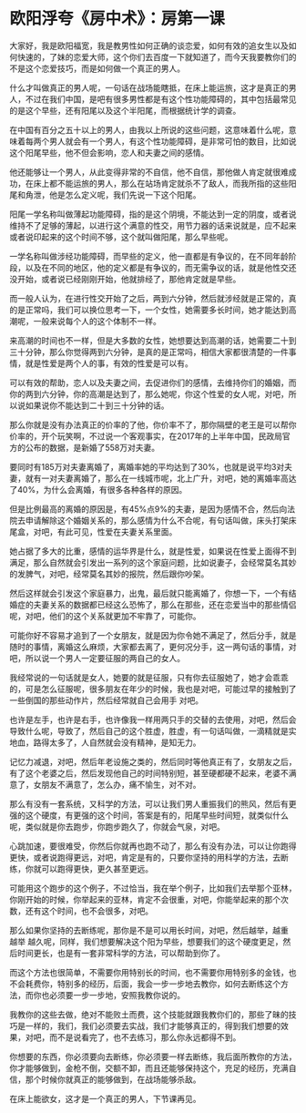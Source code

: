 # 欧阳浮夸《房中术》：房第一课

大家好，我是欧阳福宽，我是教男性如何正确的谈恋爱，如何有效的追女生以及如何快速的，了妹的恋爱大师，这个你们去百度一下就知道了，而今天我要教你们的不是这个恋爱技巧，而是如何做一个真正的男人。

什么才叫做真正的男人呢，一句话在战场能瞎抵，在床上能运旅，这才是真正的男人，不过在我们中国，是吧有很多男性都是有这个性功能障碍的，其中包括最常见的是这个早些，还有阳尾以及这个半阳尾，而根据统计学的调查。

在中国有百分之五十以上的男人，由我以上所说的这些问题，这意味着什么呢，意味着每两个男人就会有一个男人，有这个性功能障碍，是非常可怕的数目，比如说这个阳尾早些，他不但会影响，恋人和夫妻之间的感情。

他还能够让一个男人，从此变得非常的不自信，他不自信，那他做人肯定就很难成功，在床上都不能运旅的男人，那么在站场肯定就杀不了敌人，而我所指的这些阳尾和角泄，他是怎么定义呢，我们先说一下这个阳尾。

阳尾一学名称叫做薄起功能障碍，指的是这个阴境，不能达到一定的阴度，或者说维持不了足够的薄起，以进行这个满意的性交，用节力器的话来说就是，应不起来或者说印起来的这个时间不够，这个就叫做阳尾，那么早些呢。

一学名称叫做涉经功能障碍，而早些的定义，他一直都是有争议的，在不同年龄阶段，以及在不同的地区，他的定义都是有争议的，而无需争议的话，就是他性交还没开始，或者说已经刚刚开始，他就排经了，那他肯定就是早些。

而一般人认为，在进行性交开始了之后，两到六分钟，然后就涉经就是正常的，真的是正常吗，我们可以换位思考一下，一个女性，她需要多长时间，她才能达到高潮呢，一般来说每个人的这个体制不一样。

来高潮的时间也不一样，但是大多数的女性，她想要达到高潮的话，她需要二十到三十分钟，那么你觉得两到六分钟，是真的是正常吗，相信大家都很清楚的一件事情，就是性爱是两个人的事，有效的性爱是可以有。

可以有效的帮助，恋人以及夫妻之间，去促进你们的感情，去维持你们的婚姻，而你的两到六分钟，你的高潮是达到了，那么她呢，你这个性爱的女人呢，对吧，所以说如果说你不能达到二十到三十分钟的话。

那么你就是没有办法真正的价率的了他，你价率不了，那你隔壁的老王是可以帮你价率的，开个玩笑啊，不过说一个客观事实，在2017年的上半年中国，民政局官方的公布的数据，是新婚了558万对夫妻。

要同时有185万对夫妻离婚了，离婚率她的平均达到了30%，也就是说平均3对夫妻，就有一对夫妻离婚了，那么在一线城市呢，北上广升，对吧，她的离婚率高达了40%，为什么会离婚，有很多各种各样的原因。

但是比例最高的离婚的原因是，有45%点9%的夫妻，是因为感情不合，然后向法院去申请解除这个婚姻关系的，那么感情为什么不合呢，有句话叫做，床头打架床尾盒，对吧，有此可见，性爱在夫妻关系里面。

她占据了多大的比重，感情的运华界是什么，就是性爱，如果说在性爱上面得不到满足，那么自然就会引发出一系列的这个家庭问题，比如说妻子，会经常莫名其妙的发脾气，对吧，经常莫名其妙的报院，然后跟你吵架。

然后这样就会引发这个家庭暴力，出鬼，最后就只能离婚了，你想一下，一个有结婚症的夫妻关系的数据都已经这么恐怖了，那么在那些，还在恋爱当中的那些情侣呢，对吧，他们的这个关系就更加不牢靠了，可能你。

可能你好不容易才追到了一个女朋友，就是因为你令她不满足了，然后分手，就是随时的事情，离婚这么麻烦，大家都去离了，更何况分手，这一两句话的事情，对吧，所以说一个男人一定要征服的两自己的女人。

我经常说的一句话就是女人，她要的就是征服，只有你去征服她了，她才会乖乖的，可是怎么征服呢，很多朋友在年少的时候，我也是对吧，可能过早的接触到了一些倒国的那些动作片，然后经常就自己会用手 对吧。

也许是左手，也许是右手，也许像我一样用两只手的交替的去使用，对吧，然后会导致什么呢，导致了，然后自己的这个胜虚，胜虚，有一句话叫做，一滴精就是实地血，路得太多了，人自然就会没有精神，是知无力。

记忆力减退，对吧，然后年老设施之类的，然后同时等他真正有了，女朋友之后，有了这个老婆之后，然后发现他自己的时间特别短，甚至硬都硬不起来，老婆不满意了，女朋友不满意了，怎么办，痛不愉生，对不对。

那么有没有一套系统，又科学的方法，可以让我们男人重振我们的熊风，然后有更强的这个硬度，有更强的这个时间，答案是有的，阳尾早些时间短，就类似什么呢，类似就是你去跑步，你跑步跑久了，你就会气泉，对吧。

心跳加速，要很难受，你然后你就再也跑不动了，那么有没有办法，可以让你跑得更快，或者说跑得更远，对吧，肯定是有的，只要你坚持的用科学的方法，去断练，你就可以跑得更快，更久甚至更远。

可能用这个跑步的这个例子，不过恰当，我在举个例子，比如我们去举那个亚林，你刚开始的时候，你举起来的亚林，肯定不会很重，对吧，你能举起来的那个次数，还有这个时间，也不会很多，对吧。

那么如果你坚持的去断练呢，那你是不是可以用长时间，对吧，然后越举，越重 越举 越久呢，同样，我们想要解决这个阳为早些，想要我们的这个硬度更足，然后时间更长，也是有一套非常科学的方法，可以帮助到你了。

而这个方法也很简单，不需要你用特别长的时间，也不需要你用特别多的金钱，也不会耗费你，特别多的经历，后面，我会一步一步地去教你，如何去断练这个方法，而你也必须要一步一步地，安照我教你说的。

我教你的这些去做，绝对不能败土而费，这个技能就跟我教你们的，那些了昧的技巧是一样的，我们，我们必须要去实战，我们才能够真正的，得到我们想要的效果，对吧，而不是说看完了，也不去练习，那么你永远都得不到。

你想要的东西，你必须要向去断练，你必须要一样去断练，我后面所教你的方法，你才能够做到，金枪不倒，交额不卸，而且还能够保持这个，充足的经历，充满自信，那个时候你就真正的能够做到，在战场能够杀敌。

在床上能欲女，这才是一个真正的男人，下节课再见。